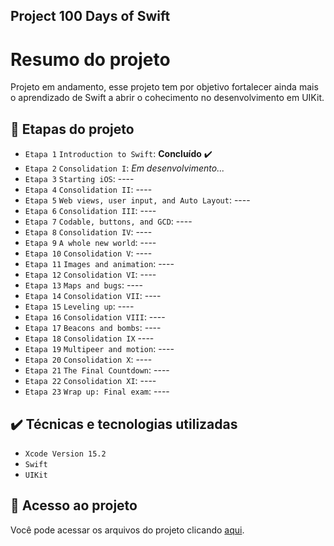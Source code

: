  ## Project 100 Days of Swift
 # Resumo do projeto
Projeto em andamento,  esse projeto tem por objetivo fortalecer ainda mais o aprendizado de Swift a abrir o cohecimento no desenvolvimento em UIKit.

## 🔨 Etapas do projeto
- `Etapa 1` `Introduction to Swift`:    **Concluído** ✔️
- `Etapa 2` `Consolidation I`:   _Em desenvolvimento..._
- `Etapa 3` `Starting iOS`: ----
- `Etapa 4` `Consolidation II`:  ----
- `Etapa 5` `Web views, user input, and Auto Layout`:  ----
- `Etapa 6` `Consolidation III`:  ----
- `Etapa 7` `Codable, buttons, and GCD`: ----
- `Etapa 8` `Consolidation IV`: ----
- `Etapa 9` `A whole new world`: ----
- `Etapa 10` `Consolidation V`: ----
- `Etapa 11` `Images and animation`: ----
- `Etapa 12` `Consolidation VI`: ----
- `Etapa 13` `Maps and bugs`: ----
- `Etapa 14` `Consolidation VII`: ----
- `Etapa 15` `Leveling up`: ----
- `Etapa 16` `Consolidation VIII`: ----
- `Etapa 17` `Beacons and bombs`: ----
- `Etapa 18` `Consolidation IX` ----
- `Etapa 19` `Multipeer and motion`: ----
- `Etapa 20` `Consolidation X`: ----
- `Etapa 21` `The Final Countdown`: ----
- `Etapa 22` `Consolidation XI`: ----
- `Etapa 23` `Wrap up: Final exam`: ----
## ✔️ Técnicas e tecnologias utilizadas

- ``Xcode Version 15.2``
- ``Swift``
- ``UIKit``

## 📁 Acesso ao projeto
Você pode acessar os arquivos do projeto clicando [aqui]( https://github.com/rluispdev/100DaysOfSwift/tree/main/Project100DaysSwift.playground).
          
          
 

